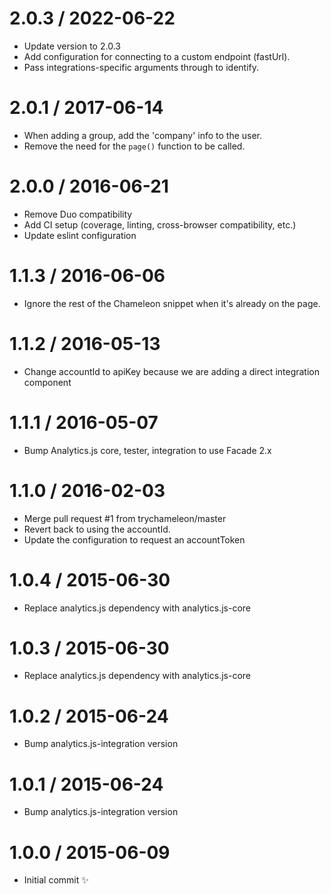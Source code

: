 2.0.3 / 2022-06-22
==================

* Update version to 2.0.3
* Add configuration for connecting to a custom endpoint (fastUrl).
* Pass integrations-specific arguments through to identify.

2.0.1 / 2017-06-14
==================

  * When adding a group, add the 'company' info to the user.
  * Remove the need for the `page()` function to be called.

2.0.0 / 2016-06-21
==================

  * Remove Duo compatibility
  * Add CI setup (coverage, linting, cross-browser compatibility, etc.)
  * Update eslint configuration

1.1.3 / 2016-06-06
==================

  * Ignore the rest of the Chameleon snippet when it's already on the page.

1.1.2 / 2016-05-13
==================

  * Change accountId to apiKey because we are adding a direct integration component
 
1.1.1 / 2016-05-07
==================

  * Bump Analytics.js core, tester, integration to use Facade 2.x

1.1.0 / 2016-02-03
==================

  * Merge pull request #1 from trychameleon/master
  * Revert back to using the accountId.
  * Update the configuration to request an accountToken

1.0.4 / 2015-06-30
==================

  * Replace analytics.js dependency with analytics.js-core

1.0.3 / 2015-06-30
==================

  * Replace analytics.js dependency with analytics.js-core

1.0.2 / 2015-06-24
==================

  * Bump analytics.js-integration version

1.0.1 / 2015-06-24
==================

  * Bump analytics.js-integration version

1.0.0 / 2015-06-09
==================

  * Initial commit :sparkles:
